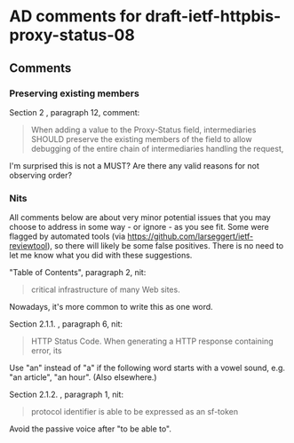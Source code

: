 
# AD comments for draft-ietf-httpbis-proxy-status-08

## Comments

### Preserving existing members

Section 2 , paragraph 12, comment:
>    When adding a value to the Proxy-Status field, intermediaries SHOULD
>    preserve the existing members of the field to allow debugging of the
>    entire chain of intermediaries handling the request,

I'm surprised this is not a MUST? Are there any valid reasons for not observing
order?


### Nits

All comments below are about very minor potential issues that you may choose to
address in some way - or ignore - as you see fit. Some were flagged by
automated tools (via https://github.com/larseggert/ietf-reviewtool), so there
will likely be some false positives. There is no need to let me know what you
did with these suggestions.

"Table of Contents", paragraph 2, nit:
> critical infrastructure of many Web sites.

Nowadays, it's more common to write this as one word.

Section 2.1.1. , paragraph 6, nit:
> HTTP Status Code. When generating a HTTP response containing error, its

Use "an" instead of "a" if the following word starts with a vowel sound, e.g.
"an article", "an hour". (Also elsewhere.)

Section 2.1.2. , paragraph 1, nit:
> protocol identifier is able to be expressed as an sf-token

Avoid the passive voice after "to be able to".
